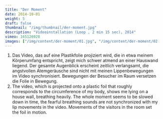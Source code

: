 ```yaml
---
title: "Der Moment"
date: 2014-10-01
weight: 5
draft: false
thumbnail: "/img/thumbnail/der-moment.jpg"
description: "Videoinstallation (Loop , 2 min 15 sec), 2014"
vimeo: 165126928
images: ["/img/content/der-moment/01.jpg", "/img/content/der-moment/02.jpg"]
---
```


1. Das Video, das auf eine Plastikfolie projiziert wird, die in etwa meinem Körperumfang entspricht, zeigt mich schwer atmend an einer Hauswand liegend. Der gesamte Augenblick erscheint zeitlich verlangsamt, die angstvollen Atemgeräusche sind nicht mit meinen Lippenbewegungen im Video synchronisiert. Bewegungen der Besucher im Raum versetzen die Folie in Bewegung.
2. The video, which is projected onto a plastic foil that roughly corresponds to the circumference of my body, shows me lying on a house wall, breathing heavily. The whole moment seems to be slowed down in time, the fearful breathing sounds are not synchronized with my lip movements in the video. Movements of the visitors in the room set the foil in motion.
